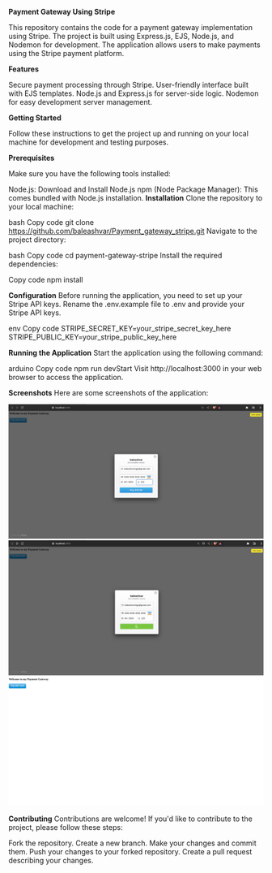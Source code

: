 
<strong>**Payment Gateway Using Stripe**</strong>

This repository contains the code for a payment gateway implementation using Stripe. The project is built using Express.js, EJS, Node.js, and Nodemon for development. The application allows users to make payments using the Stripe payment platform.

**Features**

Secure payment processing through Stripe.
User-friendly interface built with EJS templates.
Node.js and Express.js for server-side logic.
Nodemon for easy development server management.

**Getting Started**

Follow these instructions to get the project up and running on your local machine for development and testing purposes.

**Prerequisites**

Make sure you have the following tools installed:

Node.js: Download and Install Node.js
npm (Node Package Manager): This comes bundled with Node.js installation.
**Installation**
Clone the repository to your local machine:

bash
Copy code
git clone https://github.com/baleashvar/Payment_gateway_stripe.git
Navigate to the project directory:

bash
Copy code
cd payment-gateway-stripe
Install the required dependencies:

Copy code
npm install

**Configuration**
Before running the application, you need to set up your Stripe API keys. Rename the .env.example file to .env and provide your Stripe API keys.

env
Copy code
STRIPE_SECRET_KEY=your_stripe_secret_key_here
STRIPE_PUBLIC_KEY=your_stripe_public_key_here

**Running the Application**
Start the application using the following command:

arduino
Copy code
npm run devStart
Visit http://localhost:3000 in your web browser to access the application.

**Screenshots**
Here are some screenshots of the application:

![](<Images/Screenshot from 2023-08-27 00-37-00.png>)
![](<Images/Screenshot from 2023-08-27 00-39-31.png>)
![](<Images/Screenshot from 2023-08-27 00-39-59.png>)


**Contributing**
Contributions are welcome! If you'd like to contribute to the project, please follow these steps:

Fork the repository.
Create a new branch.
Make your changes and commit them.
Push your changes to your forked repository.
Create a pull request describing your changes.
